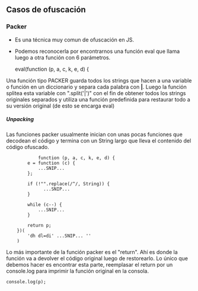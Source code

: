 ## Casos de ofuscación

### Packer

- Es una técnica muy comun de ofuscación en JS.
- Podemos reconocerla por encontrarnos una función eval que llama luego a otra función con 6 parámetros.

    eval(function (p, a, c, k, e, d) {

Una función tipo PACKER guarda todos los strings que hacen a una variable o función en un diccionario y separa cada palabra con **|**. Luego la función splitea esta variable con ".split('|')" con el fin de obtener todos los strings originales separados y utiliza una función predefinida para restaurar todo a su versión original (de esto se encarga eval)

##### Unpacking

Las funciones packer usualmente inician con unas pocas funciones que decodean el código y termina con un String largo que lleva el contenido del código ofuscado.


                function (p, a, c, k, e, d) {
            e = function (c) {
                ...SNIP...
            };
        
            if (!"".replace(/^/, String)) {
                  ...SNIP...
            }
        
            while (c--) {
                ...SNIP...
            }
        
            return p;
        })(
            'dh dl=di' ...SNIP... ''
        )

Lo más importante de la función packer es el "return". Ahí es donde la función va a devolver el código original luego de restorearlo. Lo único que debemos hacer es encontrar esta parte, reemplasar el return por un console.log para imprimir la función original en la consola.
            
    console.log(p);

